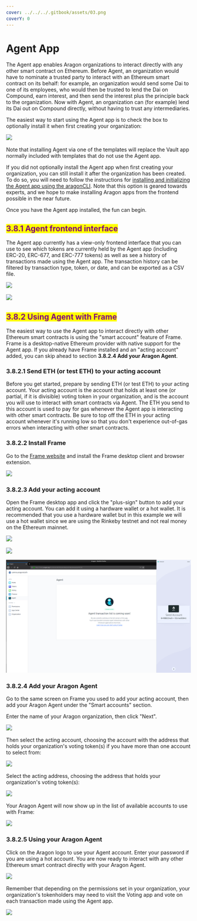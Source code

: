 ```yaml
---
cover: ../../../.gitbook/assets/03.png
coverY: 0
---
```


# Agent App

The Agent app enables Aragon organizations to interact directly with any other smart contract on Ethereum. Before Agent, an organization would have to nominate a trusted party to interact with an Ethereum smart contract on its behalf: for example, an organization would send some Dai to one of its employees, who would then be trusted to lend the Dai on Compound, earn interest, and then send the interest plus the principle back to the organization. Now with Agent, an organization can (for example) lend its Dai out on Compound directly, without having to trust any intermediaries.

The easiest way to start using the Agent app is to check the box to optionally install it when first creating your organization:

![](https://d33v4339jhl8k0.cloudfront.net/docs/assets/5c98a4fe0428633d2cf3fcf7/images/5d8bc80204286364bc8f9029/file-zLiYZ6kXSy.png)

Note that installing Agent via one of the templates will replace the Vault app normally included with templates that do not use the Agent app.

If you did not optionally install the Agent app when first creating your organization, you can still install it after the organization has been created. To do so, you will need to follow the instructions for [installing and initializing the Agent app using the aragonCLI](https://hack.aragon.org/docs/guides-use-agent). Note that this option is geared towards experts, and we hope to make installing Aragon apps from the frontend possible in the near future.

Once you have the Agent app installed, the fun can begin.

## <mark style="color:purple;">**3.8.1 Agent frontend interface**</mark>

The Agent app currently has a view-only frontend interface that you can use to see which tokens are currently held by the Agent app (including ERC-20, ERC-677, and ERC-777 tokens) as well as see a history of transactions made using the Agent app. The transaction history can be filtered by transaction type, token, or date, and can be exported as a CSV file.

![](https://d33v4339jhl8k0.cloudfront.net/docs/assets/5c98a4fe0428633d2cf3fcf7/images/5e8ce5d32c7d3a7e9aea8d19/file-r5322DPQHX.png)

![](https://d33v4339jhl8k0.cloudfront.net/docs/assets/5c98a4fe0428633d2cf3fcf7/images/5d8bcdad2c7d3a7e9ae1a16d/file-pJP6dzQfhR.png)

## <mark style="color:purple;">**3.8.2 Using Agent with Frame**</mark>

The easiest way to use the Agent app to interact directly with other Ethereum smart contracts is using the "smart account" feature of Frame. Frame is a desktop-native Ethereum provider with native support for the Agent app. If you already have Frame installed and an "acting account" added, you can skip ahead to section **3.8.2.4 Add your Aragon Agent**.

### **3.8.2.1 Send ETH (or test ETH) to your acting account**

Before you get started, prepare by sending ETH (or test ETH) to your acting account. Your acting account is the account that holds at least one (or partial, if it is divisible) voting token in your organization, and is the account you will use to interact with smart contracts via Agent. The ETH you send to this account is used to pay for gas whenever the Agent app is interacting with other smart contracts. Be sure to top off the ETH in your acting account whenever it's running low so that you don't experience out-of-gas errors when interacting with other smart contracts.

### **3.8.2.2 Install Frame**

Go to the [Frame website](https://frame.sh) and install the Frame desktop client and browser extension.

![](https://d33v4339jhl8k0.cloudfront.net/docs/assets/5c98a4fe0428633d2cf3fcf7/images/5d8bcfb504286364bc8f9089/file-RW9LeLOUHS.png)

### **3.8.2.3 Add your acting account**

Open the Frame desktop app and click the "plus-sign" button to add your acting account. You can add it using a hardware wallet or a hot wallet. It is recommended that you use a hardware wallet but in this example we will use a hot wallet since we are using the Rinkeby testnet and not real money on the Ethereum mainnet.

![](https://d33v4339jhl8k0.cloudfront.net/docs/assets/5c98a4fe0428633d2cf3fcf7/images/5d8bd9702c7d3a7e9ae1a220/file-wPNVEoD1j4.png)

![](https://d33v4339jhl8k0.cloudfront.net/docs/assets/5c98a4fe0428633d2cf3fcf7/images/5d8bd9782c7d3a7e9ae1a221/file-BZzJ4WikKD.png)

![](../../../.gitbook/assets/file-Hdky5v4UL9.png)

### **3.8.2.4 Add your Aragon Agent**

Go to the same screen on Frame you used to add your acting account, then add your Aragon Agent under the "Smart accounts" section.

Enter the name of your Aragon organization, then click "Next".

![](https://d33v4339jhl8k0.cloudfront.net/docs/assets/5c98a4fe0428633d2cf3fcf7/images/5d8bda5504286364bc8f90f9/file-2urBqXQ8j0.png)

Then select the acting account, choosing the account with the address that holds your organization's voting token(s) if you have more than one account to select from:

![](https://d33v4339jhl8k0.cloudfront.net/docs/assets/5c98a4fe0428633d2cf3fcf7/images/5d8bdabd04286364bc8f90fb/file-QPxHyh0odz.png)

Select the acting address, choosing the address that holds your organization's voting token(s):

![](https://d33v4339jhl8k0.cloudfront.net/docs/assets/5c98a4fe0428633d2cf3fcf7/images/5d8bdb0b2c7d3a7e9ae1a22a/file-sfavzdmwav.png)

Your Aragon Agent will now show up in the list of available accounts to use with Frame:&#x20;

![](https://d33v4339jhl8k0.cloudfront.net/docs/assets/5c98a4fe0428633d2cf3fcf7/images/5d8bdb3b04286364bc8f9104/file-yCdIwFtn04.png)

### **3.8.2.5 Using your Aragon Agent**

Click on the Aragon logo to use your Agent account. Enter your password if you are using a hot account. You are now ready to interact with any other Ethereum smart contract directly with your Aragon Agent.

![](https://d33v4339jhl8k0.cloudfront.net/docs/assets/5c98a4fe0428633d2cf3fcf7/images/5d8bddef04286364bc8f9121/file-JXtXhKiVAb.png)

Remember that depending on the permissions set in your organization, your organization's tokenholders may need to visit the Voting app and vote on each transaction made using the Agent app.

![](https://d33v4339jhl8k0.cloudfront.net/docs/assets/5c98a4fe0428633d2cf3fcf7/images/5d8bdf5e04286364bc8f912b/file-FFA5Mwilwm.png)

